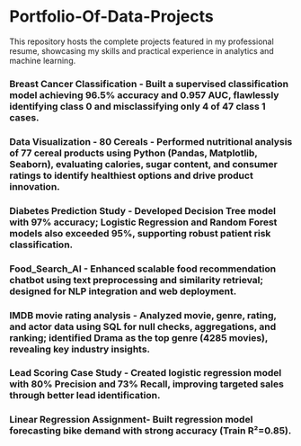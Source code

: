 # Portfolio-Of-Data-Projects
This repository hosts the complete projects featured in my professional resume, showcasing my skills and practical experience in analytics and machine learning.

### Breast Cancer Classification - Built a supervised classification model achieving 96.5% accuracy and 0.957 AUC, flawlessly identifying class 0 and misclassifying only 4 of 47 class 1 cases.
### Data Visualization - 80 Cereals - Performed nutritional analysis of 77 cereal products using Python (Pandas, Matplotlib, Seaborn), evaluating calories, sugar content, and consumer ratings to identify healthiest options and drive product innovation.
### Diabetes Prediction Study - Developed Decision Tree model with 97% accuracy; Logistic Regression and Random Forest models also exceeded 95%, supporting robust patient risk classification.
### Food_Search_AI - Enhanced scalable food recommendation chatbot using text preprocessing and similarity retrieval; designed for NLP integration and web deployment.
### IMDB movie rating analysis - Analyzed movie, genre, rating, and actor data using SQL for null checks, aggregations, and ranking; identified Drama as the top genre (4285 movies), revealing key industry insights.
### Lead Scoring Case Study - Created logistic regression model with 80% Precision and 73% Recall, improving targeted sales through better lead identification.
### Linear Regression Assignment- Built regression model forecasting bike demand with strong accuracy (Train R²=0.85).
